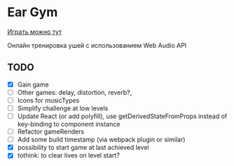 # Ear Gym

[Играть можно тут](https://vasiliy0.gitlab.io/ear-gym)

Онлайн тренировка ушей с использованием Web Audio API

## TODO
- [x] Gain game
- [ ] Other games: delay, distortion, reverb?, 
- [ ] Icons for musicTypes
- [ ] Simplify challenge at low levels
- [ ] Update React (or add polyfill), use getDerivedStateFromProps instead of key-binding to component instance
- [ ] Refactor gameRenders
- [ ] Add some build timestamp (via webpack plugin or similar)
- [x] possibility to start game at last achieved level
- [x] tothink: to clear lives on level start?